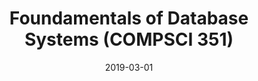 ---
title: "Foundamentals of Database Systems (COMPSCI 351)"
collection: teaching
type: "Undergraduate course"
permalink: /teaching/compsci351
venue: "the University of Auckland, the School of Computer Science"
date: 2019-03-01
location: "Auckland, New Zealand"
---